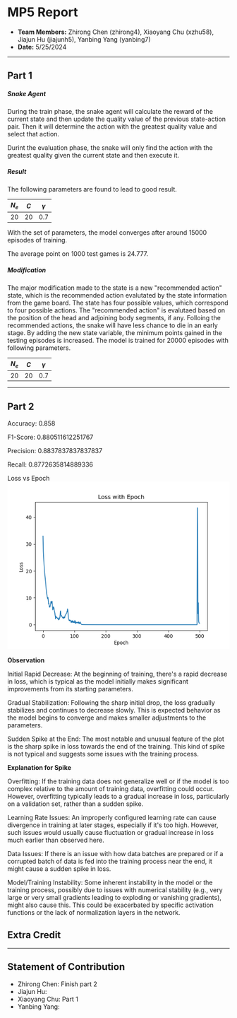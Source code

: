# MP5 Report

- **Team Members:** Zhirong Chen (zhirong4), Xiaoyang Chu (xzhu58), Jiajun Hu (jiajunh5),  Yanbing Yang (yanbing7)
- **Date:** 5/25/2024

---

## Part 1

##### Snake Agent
During the train phase, the snake agent will calculate the reward of the current state and then update the quality value of the previous state-action pair. Then it will determine the action with the greatest quality value and select that action.

Durint the evaluation phase, the snake will only find the action with the greatest quality given the current state and then execute it.

##### Result

The following parameters are found to lead to good result.

|$N_e$|$C$|$\gamma$|
|--|--|--|
|20|20|0.7|

With the set of parameters, the model converges after around 15000 episodes of training.

The average point on 1000 test games is 24.777.

##### Modification

The major modification made to the state is a new "recommended action" state, which is the recommended action evalutated by the state information from the game board. The state has four possible values, which correspond to four possible actions. The "recommended action" is evalutaed based on the position of the head and adjoining body segments, if any. Folloing the recommended actions, the snake will have less chance to die in an early stage. By adding the new state variable, the minimum points gained in the testing episodes is increased. The model is trained for 20000 episodes with following parameters.

|$N_e$|$C$|$\gamma$|
|--|--|--|
|20|20|0.7|

---

## Part 2

Accuracy: 0.858

F1-Score: 0.880511612251767

Precision: 0.8837837837837837

Recall: 0.8772635814889336

Loss vs Epoch
![loss](./part2/loss.png)

**Observation**

Initial Rapid Decrease: At the beginning of training, there's a rapid decrease in loss, which is typical as the model initially makes significant improvements from its starting parameters.

Gradual Stabilization: Following the sharp initial drop, the loss gradually stabilizes and continues to decrease slowly. This is expected behavior as the model begins to converge and makes smaller adjustments to the parameters.

Sudden Spike at the End: The most notable and unusual feature of the plot is the sharp spike in loss towards the end of the training. This kind of spike is not typical and suggests some issues with the training process.

**Explanation for Spike**

Overfitting: If the training data does not generalize well or if the model is too complex relative to the amount of training data, overfitting could occur. However, overfitting typically leads to a gradual increase in loss, particularly on a validation set, rather than a sudden spike.

Learning Rate Issues: An improperly configured learning rate can cause divergence in training at later stages, especially if it's too high. However, such issues would usually cause fluctuation or gradual increase in loss much earlier than observed here.

Data Issues: If there is an issue with how data batches are prepared or if a corrupted batch of data is fed into the training process near the end, it might cause a sudden spike in loss.

Model/Training Instability: Some inherent instability in the model or the training process, possibly due to issues with numerical stability (e.g., very large or very small gradients leading to exploding or vanishing gradients), might also cause this. This could be exacerbated by specific activation functions or the lack of normalization layers in the network.

## Extra Credit

---

## Statement of Contribution
- Zhirong Chen: Finish part 2
- Jiajun Hu: 
- Xiaoyang Chu: Part 1
- Yanbing Yang: 




